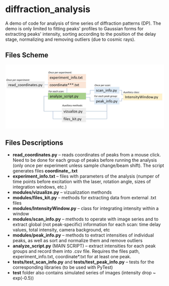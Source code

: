 # diffraction_analysis
A demo of code for analysis of time series of diffraction patterns (DP).
The demo is only limited to fitting peaks' profiles to Gaussian forms for extracting peaks' intensity, sorting according to the position of the delay stage, normalizing and removing outliers (due to cosmic rays).

 ## Files Scheme
![File Scheme](https://github.com/tankonst/diffraction_analysis/blob/master/scheme.JPG?raw=true)

## Files Descriptions
* **read_coordinates.py** – reads coordinates of peaks from a mouse click. Need to be done for each group of peaks before running the analysis (only once per experiment unless sample change/beam shift). The script generates files **coordinate_.txt** 
* **experiment_info.txt** – files with parameters of the analysis (numper of time points before excitation with the laser, rotation angle, sizes of integration windows, etc.)
* **modules/vizualize.py** – vizualization methonds
* **modules/files_kit.py** – methods for extracting data from external .txt files
* **modules/IntensityWindow.py** – class for integrating intensity within a window
* **modules/scan_info.py** – methods to operate with image series and to extract global (not peak-specific) information for each scan: time delay values, total intensity, camera background, etc
* **modules/peak_info.py** – methods to extract intensities of individual peaks, as well as sort and normalize them and remove outliers
* **analyze_script.py** (MAIN SCRIPT) – extract intensities for each peak groups and record them into .csv file. Requires the files path, experiment_info.txt, coordinate*.txt for at least one peak.
* **tests/test_scan_info.py** and **tests/test_peak_info.py** – tests for the corresponding libraries (to be used with PyTest)
* **test** folder also contains simulated series of images (intensity drop ~ exp(-0.5))

